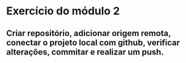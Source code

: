 # Exercício do módulo 2


## Criar repositório, adicionar origem remota, conectar o projeto local com github, verificar alterações, commitar e realizar um push.

 
